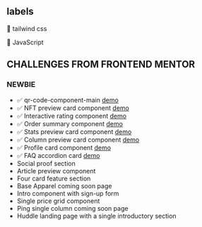 ## labels
🎨 tailwind css

🚀 JavaScript

## CHALLENGES FROM FRONTEND MENTOR

### NEWBIE

- ✅ qr-code-component-main [demo](https://naif-projects.github.io/qr-code-component-main/)
- ✅ NFT preview card component [demo](https://naif-projects.github.io/nft-preview-card-component-main/)
- ✅ Interactive rating component [demo](https://naif-projects.github.io/interactive-rating-component/)
- ✅ Order summary component [demo](https://naif-projects.github.io/order-summary-component/)
- ✅ Stats preview card component [demo](https://naif-projects.github.io/stats-preview-card-component/)
- ✅ Column preview card component [demo](https://naif-projects.github.io/column-preview-card-component/)
- ✅ Profile card component [demo](https://naif-projects.github.io/pofile-card-component/)
- ✅ FAQ accordion card [demo](https://naif-projects.github.io/faq-accordion-card/)
- Social proof section
- Article preview component
- Four card feature section
- Base Apparel coming soon page
- Intro component with sign-up form
- Single price grid component
- Ping single column coming soon page
- Huddle landing page with a single introductory section
